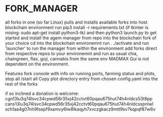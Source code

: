 # FORK_MANAGER
all forks in one (so far Linux)
pulls and installs available forks into host blockchain environment
run pip3 install -r requirements.txt (if tkinter is mising: sudo apt-get install python3-tk) and then python3 launch.py to get started and install the agem manager from repo into the blockchain fork of your choice
cd into the blockchain environemnt
run . ./activate
and run 'launcher' to run the manager from within the environment
add forks direct from respective repos to your environemnt and run as usual chia, chaingreen, flax, goji, cannabis from the same env
MADMAX Gui is not dependent on the environment. 

Features fork console with info on running ports, farming status and plots, stop all /start all
Copy plot directory entry from chosen config.yaml into the rest of the forks

if so inclined a donation is welcome: 
cgn13lu3q74lsvc34cpwd56r35xj42cctvt60pqau675hut74h4nldcs53t8pp
cans13lu3q74lsvc34cpwd56r35xj42cctvt60pqau675hut74h4nldcsspnlwl
xch1aa4g07nh9fsepf9xamvy6lw8lkaqyh7xvczgkacz9mtt9sv7kqpqf87w6v

